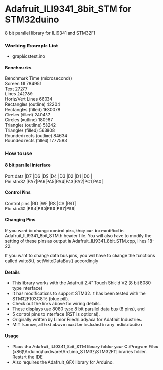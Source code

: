 # Adafruit_ILI9341_8bit_STM for STM32duino
8 bit parallel library for ILI9341 and STM32F1

### Working Example List

 - graphicstest.ino

#### Benchmarks
Benchmark                Time (microseconds)  
Screen fill              784951  
Text                     27277  
Lines                    242789  
Horiz/Vert Lines         66034  
Rectangles (outline)     42204  
Rectangles (filled)      1630078  
Circles (filled)         240487  
Circles (outline)        180967  
Triangles (outline)      58242  
Triangles (filled)       563808  
Rounded rects (outline)  84634  
Rounded rects (filled)   1777583

### How to use
#### 8 bit parallel interface
Port data |D7 |D6 |D5 |D4 |D3 |D2 |D1 |D0 |  
Pin stm32 |PA7|PA6|PA5|PA4|PA3|PA2|PC1|PA0|

#### Control Pins
Control pins |RD |WR |RS |CS |RST|  
Pin stm32    |PB4|PB5|PB6|PB7|PB8|

#### Changing Pins
If you want to change control pins, they can be modified in Adafruit_ILI9341_8bit_STM.h header file. You will also have to modify the setting of these pins as output in Adafruit_ILI9341_8bit_STM.cpp, lines 18-22.

If you want to change data bus pins, you will have to change the functions called write8(), setWriteDataBus() accordingly

#### Details
- This library works with the Adafruit 2.4" Touch Shield V2 (8 bit 8080 type interface)		
- It has modifications to support STM32. It has been tested with the STM32F103C8T6 (blue pill).		
- Check out the links above for wiring details.		
- These displays use 8080 type 8 bit parallel data bus (8 pins), and 		
- 5 control pins to interface (RST is optional).		
- Originally written by Limor Fried/Ladyada for Adafruit Industries.		
- MIT license, all text above must be included in any redistribution		

#### Usage		
 - Place the Adafruit_ILI9341_8bit_STM library folder your C:\Program Files (x86)\Arduino\hardware\Arduino_STM32\STM32F1\libraries folder. Restart the IDE	
 - Also requires the Adafruit_GFX library for Arduino.
